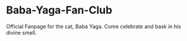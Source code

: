 # Baba-Yaga-Fan-Club
Official Fanpage for the cat, Baba Yaga. Come celebrate and bask in his divine smell.
